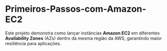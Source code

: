 # Primeiros-Passos-com-Amazon-EC2
Este projeto demonstra como lançar instâncias **Amazon EC2** em diferentes **Availability Zones** (AZs) dentro da mesma região da AWS, garantindo maior resiliência para aplicações.
